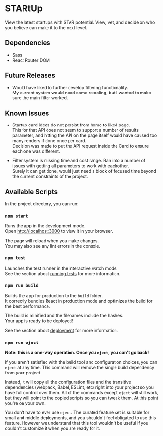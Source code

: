 # STARtUp

View the latest startups with STAR potential. View, vet, and decide on who you believe can make it to the next level.

## Dependencies

- Sass
- React Router DOM

## Future Releases

- Would have liked to further develop filtering functionality.\
  My current system would need some retooling, but I wanted to make sure the main filter worked.

## Known Issues

- Startup card ideas do not persist from home to liked page.\
  This for that API does not seem to support a number of results parameter, and hitting the API on the page itself would have caused too many renders if done once per card.\
  Decision was made to put the API request inside the Card to ensure each one was different.

- Filter system is missing time and cost range. Ran into a number of issues with getting all parameters to work with eachother.\
  Surely it can get done, would just need a block of focused time beyond the current constraints of the project.

## Available Scripts

In the project directory, you can run:

### `npm start`

Runs the app in the development mode.\
Open [http://localhost:3000](http://localhost:3000) to view it in your browser.

The page will reload when you make changes.\
You may also see any lint errors in the console.

### `npm test`

Launches the test runner in the interactive watch mode.\
See the section about [running tests](https://facebook.github.io/create-react-app/docs/running-tests) for more information.

### `npm run build`

Builds the app for production to the `build` folder.\
It correctly bundles React in production mode and optimizes the build for the best performance.

The build is minified and the filenames include the hashes.\
Your app is ready to be deployed!

See the section about [deployment](https://facebook.github.io/create-react-app/docs/deployment) for more information.

### `npm run eject`

**Note: this is a one-way operation. Once you `eject`, you can't go back!**

If you aren't satisfied with the build tool and configuration choices, you can `eject` at any time. This command will remove the single build dependency from your project.

Instead, it will copy all the configuration files and the transitive dependencies (webpack, Babel, ESLint, etc) right into your project so you have full control over them. All of the commands except `eject` will still work, but they will point to the copied scripts so you can tweak them. At this point you're on your own.

You don't have to ever use `eject`. The curated feature set is suitable for small and middle deployments, and you shouldn't feel obligated to use this feature. However we understand that this tool wouldn't be useful if you couldn't customize it when you are ready for it.
